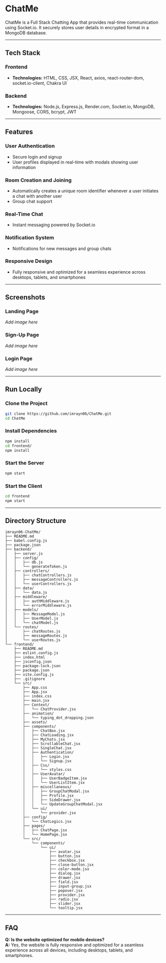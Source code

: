 # ChatMe

ChatMe is a Full Stack Chatting App that provides real-time communication using Socket.io. It securely stores user details in encrypted format in a MongoDB database.

---

## Tech Stack

### Frontend
- **Technologies:** HTML, CSS, JSX, React, axios, react-router-dom, socket.io-client, Chakra UI

### Backend
- **Technologies:** Node.js, Express.js, Render.com, Socket.io, MongoDB, Mongoose, CORS, bcrypt, JWT

---

## Features

### User Authentication
- Secure login and signup
- User profiles displayed in real-time with modals showing user information

### Room Creation and Joining
- Automatically creates a unique room identifier whenever a user initiates a chat with another user
- Group chat support

### Real-Time Chat
- Instant messaging powered by Socket.io

### Notification System
- Notifications for new messages and group chats

### Responsive Design
- Fully responsive and optimized for a seamless experience across desktops, tablets, and smartphones

---

## Screenshots

### Landing Page
*Add image here*

### Sign-Up Page
*Add image here*

### Login Page
*Add image here*

---

## Run Locally

### Clone the Project
```bash
git clone https://github.com/imrayn06/ChatMe.git
cd ChatMe
```

### Install Dependencies
```bash
npm install
cd frontend/
npm install
```

### Start the Server
```bash
npm start
```

### Start the Client
```bash
cd frontend
npm start
```

---

## Directory Structure

```plaintext
imrayn06-ChatMe/
├── README.md
├── babel.config.js
├── package.json
├── backend/
│   ├── server.js
│   ├── config/
│   │   ├── db.js
│   │   └── generateToken.js
│   ├── controllers/
│   │   ├── chatControllers.js
│   │   ├── messageControllers.js
│   │   └── userControllers.js
│   ├── data/
│   │   └── data.js
│   ├── middleware/
│   │   ├── authMiddleware.js
│   │   └── errorMiddleware.js
│   ├── models/
│   │   ├── MessageModel.js
│   │   ├── UserModel.js
│   │   └── chatModel.js
│   └── routes/
│       ├── chatRoutes.js
│       ├── messageRoutes.js
│       └── userRoutes.js
└── frontend/
    ├── README.md
    ├── eslint.config.js
    ├── index.html
    ├── jsconfig.json
    ├── package-lock.json
    ├── package.json
    ├── vite.config.js
    ├── .gitignore
    └── src/
        ├── App.css
        ├── App.jsx
        ├── index.css
        ├── main.jsx
        ├── Context/
        │   └── ChatProvider.jsx
        ├── animation/
        │   └── typing_dot_dropping.json
        ├── assets/
        ├── components/
        │   ├── ChatBox.jsx
        │   ├── ChatLoading.jsx
        │   ├── MyChats.jsx
        │   ├── ScrollableChat.jsx
        │   ├── SingleChat.jsx
        │   ├── Authentication/
        │   │   ├── Login.jsx
        │   │   └── Signup.jsx
        │   ├── Css/
        │   │   └── styles.css
        │   ├── UserAvatar/
        │   │   ├── UserBadgeItem.jsx
        │   │   └── UserListItem.jsx
        │   ├── miscellaneous/
        │   │   ├── GroupChatModal.jsx
        │   │   ├── Profile.jsx
        │   │   ├── SideDrawer.jsx
        │   │   └── UpdateGroupChatModal.jsx
        │   └── ui/
        │       └── provider.jsx
        ├── config/
        │   └── ChatLogics.jsx
        ├── pages/
        │   ├── ChatPage.jsx
        │   └── HomePage.jsx
        └── src/
            └── components/
                └── ui/
                    ├── avatar.jsx
                    ├── button.jsx
                    ├── checkbox.jsx
                    ├── close-button.jsx
                    ├── color-mode.jsx
                    ├── dialog.jsx
                    ├── drawer.jsx
                    ├── field.jsx
                    ├── input-group.jsx
                    ├── popover.jsx
                    ├── provider.jsx
                    ├── radio.jsx
                    ├── slider.jsx
                    └── tooltip.jsx
```

---

## FAQ

**Q: Is the website optimized for mobile devices?**  
**A:** Yes, the website is fully responsive and optimized for a seamless experience across all devices, including desktops, tablets, and smartphones.

